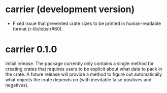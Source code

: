# carrier (development version)

* Fixed issue that prevented crate sizes to be printed in
  human-readable format (r-lib/lobstr#60).


# carrier 0.1.0

Initial release. The package currently only contains a single method
for creating crates that requires users to be explicit about what data
to pack in the crate. A future release will provide a method to figure
out automatically what objects the crate depends on (with inevitable
false positives and negatives).
